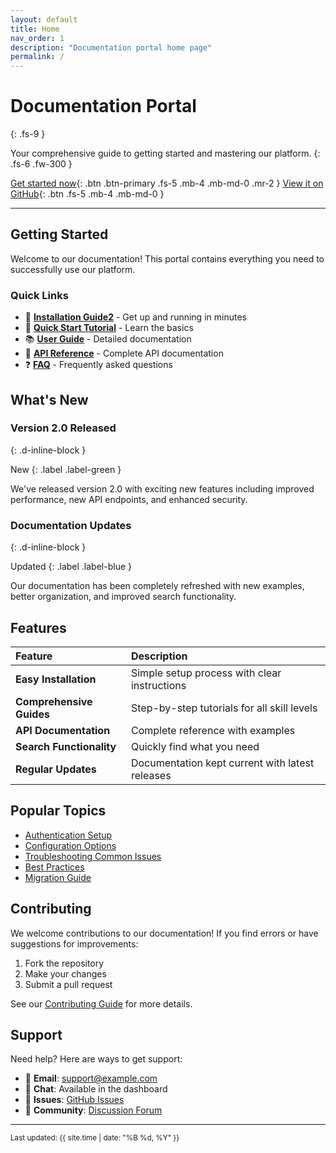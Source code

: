 ```yaml
---
layout: default
title: Home
nav_order: 1
description: "Documentation portal home page"
permalink: /
---
```


# Documentation Portal
{: .fs-9 }

Your comprehensive guide to getting started and mastering our platform.
{: .fs-6 .fw-300 }

[Get started now](#getting-started){: .btn .btn-primary .fs-5 .mb-4 .mb-md-0 .mr-2 } [View it on GitHub](https://github.com){: .btn .fs-5 .mb-4 .mb-md-0 }

---

## Getting Started

Welcome to our documentation! This portal contains everything you need to successfully use our platform.

### Quick Links

- 📖 **[Installation Guide2](installation/)** - Get up and running in minutes
- 🚀 **[Quick Start Tutorial](quickstart/)** - Learn the basics
- 📚 **[User Guide](guide/)** - Detailed documentation
- 🔧 **[API Reference](api/)** - Complete API documentation
- ❓ **[FAQ](faq/)** - Frequently asked questions

## What's New

### Version 2.0 Released
{: .d-inline-block }

New
{: .label .label-green }

We've released version 2.0 with exciting new features including improved performance, new API endpoints, and enhanced security.

### Documentation Updates
{: .d-inline-block }

Updated
{: .label .label-blue }

Our documentation has been completely refreshed with new examples, better organization, and improved search functionality.

## Features

| Feature | Description |
|:--------|:------------|
| **Easy Installation** | Simple setup process with clear instructions |
| **Comprehensive Guides** | Step-by-step tutorials for all skill levels |
| **API Documentation** | Complete reference with examples |
| **Search Functionality** | Quickly find what you need |
| **Regular Updates** | Documentation kept current with latest releases |

## Popular Topics

- [Authentication Setup](guide/authentication/)
- [Configuration Options](guide/configuration/)
- [Troubleshooting Common Issues](troubleshooting/)
- [Best Practices](guide/best-practices/)
- [Migration Guide](guide/migration/)

## Contributing

We welcome contributions to our documentation! If you find errors or have suggestions for improvements:

1. Fork the repository
2. Make your changes
3. Submit a pull request

See our [Contributing Guide](contributing/) for more details.

## Support

Need help? Here are ways to get support:

- 📧 **Email**: support@example.com
- 💬 **Chat**: Available in the dashboard
- 🐛 **Issues**: [GitHub Issues](https://github.com/yourusername/yourrepository/issues)
- 👥 **Community**: [Discussion Forum](https://forum.example.com)

---

<small>Last updated: {{ site.time | date: "%B %d, %Y" }}</small>